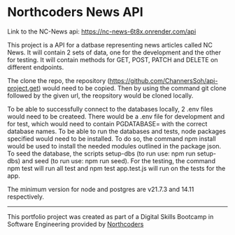 # Northcoders News API
Link to the NC-News api: https://nc-news-6t8x.onrender.com/api

This project is a API for a datbase representing news articles called NC News. It will contain 2 sets of data, one for the development and the other for testing. It will contain methods for GET, POST, PATCH and DELETE on different endpoints.

The clone the repo, the repository (https://github.com/ChannersSoh/api-project.get) would need to be copied. Then by using the command git clone followed by the given url, the reopsitory would be cloned locally.

To be able to successfully connect to the databases locally, 2 .env files would need to be createed. There would be a .env file for development and for test, which would need to contain PGDATABASE= with the correct database names. To be able to run the databases and tests, node packages specified would need to be installed. To do so, the command npm install would be used to install the needed modules outlined in the package json. To seed the database, the scripts setup-dbs (to run use: npm run setup-dbs) and seed (to run use: npm run seed). For the testing, the command npm test will run all test and npm test app.test.js will run on the tests for the app.

The minimum version for node and postgres are v21.7.3 and 14.11 respectively.

--- 

This portfolio project was created as part of a Digital Skills Bootcamp in Software Engineering provided by [Northcoders](https://northcoders.com/)
